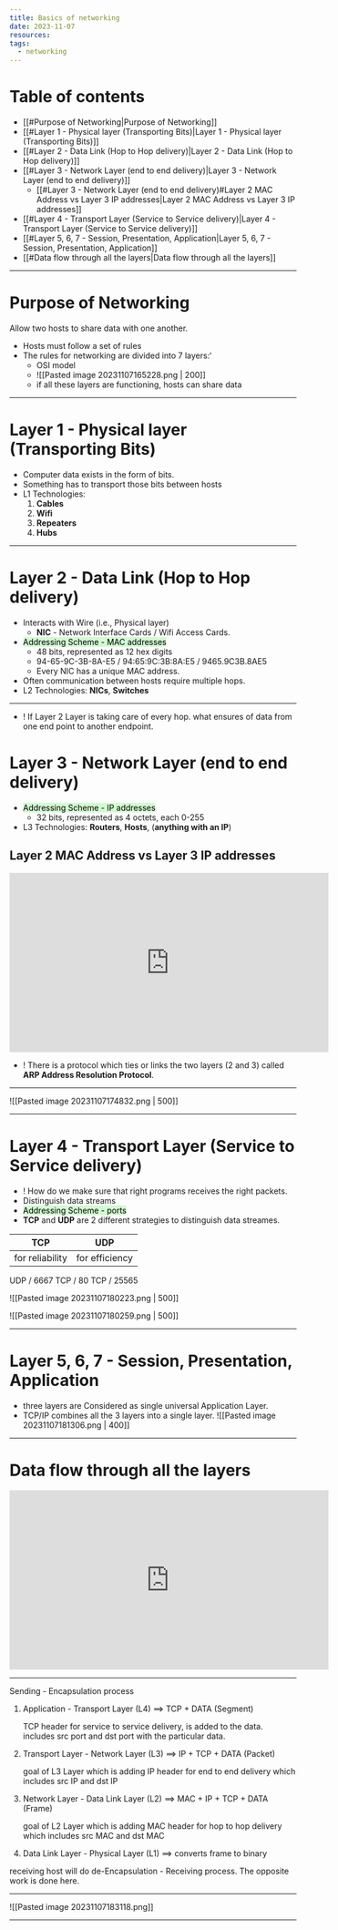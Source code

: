 ```yaml
---
title: Basics of networking
date: 2023-11-07
resources: 
tags:
  - networking
---
```

# Table of contents

- [[#Purpose of Networking|Purpose of Networking]]
- [[#Layer 1 - Physical layer (Transporting Bits)|Layer 1 - Physical layer (Transporting Bits)]]
- [[#Layer 2 - Data Link (Hop to Hop delivery)|Layer 2 - Data Link (Hop to Hop delivery)]]
- [[#Layer 3 - Network Layer (end to end delivery)|Layer 3 - Network Layer (end to end delivery)]]
	- [[#Layer 3 - Network Layer (end to end delivery)#Layer 2 MAC Address vs Layer 3 IP addresses|Layer 2 MAC Address vs Layer 3 IP addresses]]
- [[#Layer 4 - Transport Layer (Service to Service delivery)|Layer 4 - Transport Layer (Service to Service delivery)]]
- [[#Layer 5, 6, 7 - Session, Presentation, Application|Layer 5, 6, 7 - Session, Presentation, Application]]
- [[#Data flow through all the layers|Data flow through all the layers]]

---
# Purpose of Networking

Allow two hosts to share data with one another.

- Hosts must follow a set of rules
- The rules for networking are divided into 7 layers:‘
	- OSI model
	- ![[Pasted image 20231107165228.png | 200]]
	- if all these layers are functioning, hosts can share data

---

# Layer 1 - Physical layer (Transporting Bits)

- Computer data exists in the form of bits.
- Something has to transport those bits between hosts
- L1 Technologies: 
	1. **Cables**
	2. **Wifi**
	3. **Repeaters**
	4. **Hubs**

---

# Layer 2 - Data Link (Hop to Hop delivery)

- Interacts with Wire (i.e., Physical layer)
	- **NIC** - Network Interface Cards / Wifi Access Cards.
- <mark style="background: #BBFABBA6;">Addressing Scheme - MAC addresses</mark>
	- 48 bits, represented as 12 hex digits
	- 94-65-9C-3B-8A-E5 / 94:65:9C:3B:8A:E5 / 9465.9C3B.8AE5
	- Every NIC has a unique MAC address.
- Often communication between hosts require multiple hops.
- L2 Technologies: **NICs**, **Switches**

---

- ! If Layer 2 Layer is taking care of every hop. what ensures of data from one end point to another endpoint.

# Layer 3 - Network Layer (end to end delivery)

- <mark style="background: #BBFABBA6;">Addressing Scheme - IP addresses</mark>
	- 32 bits, represented as 4 octets, each 0-255
- L3 Technologies: **Routers**, **Hosts**, (**anything with an IP**)

## Layer 2 MAC Address vs Layer 3 IP addresses

<iframe width="560" height="315" src="https://www.youtube.com/embed/LkolbURrtTs?si=nyI9ksArK2eZUiZW&amp;start=512" title="YouTube video player" frameborder="0" allow="accelerometer; autoplay; clipboard-write; encrypted-media; gyroscope; picture-in-picture; web-share" allowfullscreen></iframe>

- ! There is a protocol which ties or links the two layers (2 and 3) called **ARP Address Resolution Protocol**.

---

![[Pasted image 20231107174832.png | 500]]

---
# Layer 4 - Transport Layer (Service to Service delivery)


- ! How do we make sure that right programs receives the right packets.
- Distinguish data streams
- <mark style="background: #BBFABBA6;">Addressing Scheme - ports</mark>
- **TCP** and **UDP** are 2 different strategies to distinguish data streames.

| TCP             | UDP            |
| --------------- | -------------- |
| for reliability | for efficiency |

UDP / 6667
TCP / 80
TCP / 25565

![[Pasted image 20231107180223.png | 500]]

![[Pasted image 20231107180259.png | 500]]

---
# Layer 5, 6, 7 - Session, Presentation, Application

- three layers are Considered as single universal Application Layer.
- TCP/IP combines all the 3 layers into a single layer.
![[Pasted image 20231107181306.png | 400]]

---
# Data flow through all the layers

<iframe width="560" height="315" src="https://www.youtube.com/embed/0aGqGKrRE0g?si=beL734zLQRmPr_LP&amp;start=509" title="YouTube video player" frameborder="0" allow="accelerometer; autoplay; clipboard-write; encrypted-media; gyroscope; picture-in-picture; web-share" allowfullscreen></iframe>

---

Sending - Encapsulation process

1. Application - Transport Layer (L4) ==> TCP + DATA (Segment)

	TCP header for service to service delivery, is added to the data.
	includes src port and dst port with the particular data.

2. Transport Layer - Network Layer (L3) ==> IP + TCP + DATA (Packet)
	
	goal of L3 Layer which is adding IP header for end to end delivery which includes src IP and dst IP

3. Network Layer - Data Link Layer (L2) ==> MAC + IP + TCP + DATA (Frame)

	goal of L2 Layer which is adding MAC header for hop to hop delivery which includes src MAC and dst MAC

4. Data Link Layer - Physical Layer (L1) ==> converts frame to binary


receiving host will do de-Encapsulation - Receiving process. The opposite work is done here.

---

![[Pasted image 20231107183118.png]]

---